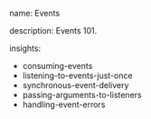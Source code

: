 name: Events

description: Events 101. 

insights:
  - consuming-events
  - listening-to-events-just-once
  - synchronous-event-delivery
  - passing-arguments-to-listeners
  - handling-event-errors
 
